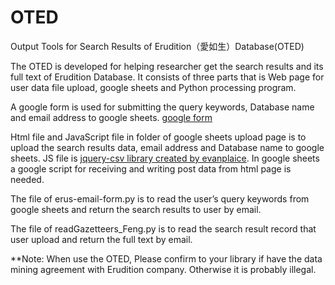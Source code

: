 # OTED
Output Tools for Search Results of Erudition（愛如生）Database(OTED)

The OTED is developed for helping researcher get the search results and its full text of Erudition Database. It consists of three parts that is Web page for user data file upload, google sheets and Python processing program.

A google form is used for submitting the query keywords, Database name and email address to google sheets. [google form](https://goo.gl/forms/EmSCeso2QbZ8oCS02)

Html file and JavaScript file in folder of google sheets upload page is to upload the search results data, email address and Database name to google sheets. JS file is [jquery-csv library created by evanplaice](https://github.com/evanplaice/jquery-csv). In google sheets a google script for receiving and writing post data from html page is needed.

The file of erus-email-form.py is to read the user’s query keywords from google sheets and return the search results to user by email.

The file of readGazetteers_Feng.py is to read the search result record that user upload and return the full text by email.

**Note: When use the OTED, Please confirm to your library if have the data mining agreement with Erudition company. Otherwise it is probably illegal.

